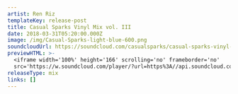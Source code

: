 ```yaml
---
artist: Ren Riz
templateKey: release-post
title: Casual Sparks Vinyl Mix vol. III
date: 2018-03-31T05:20:00.000Z
image: /img/Casual-Sparks-light-blue-600.png
soundcloudUrl: https://soundcloud.com/casualsparks/casual-sparks-vinyl-mix-vol-iii
previewHTML: >-
  <iframe width='100%' height='166' scrolling='no' frameborder='no'
  src='https://w.soundcloud.com/player/?url=https%3A//api.soundcloud.com/tracks/422712627&color=%23ff5500&auto_play=false&hide_related=false&show_comments=true&show_user=true&show_reposts=false&show_teaser=true'></iframe>
releaseType: mix
links: []
---
```


